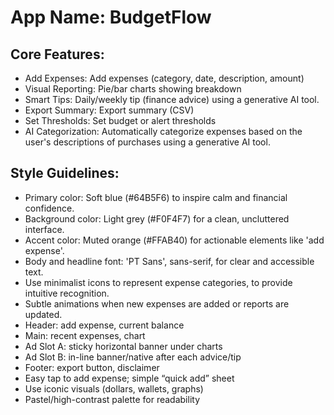 # **App Name**: BudgetFlow

## Core Features:

- Add Expenses: Add expenses (category, date, description, amount)
- Visual Reporting: Pie/bar charts showing breakdown
- Smart Tips: Daily/weekly tip (finance advice) using a generative AI tool.
- Export Summary: Export summary (CSV)
- Set Thresholds: Set budget or alert thresholds
- AI Categorization: Automatically categorize expenses based on the user's descriptions of purchases using a generative AI tool.

## Style Guidelines:

- Primary color: Soft blue (#64B5F6) to inspire calm and financial confidence.
- Background color: Light grey (#F0F4F7) for a clean, uncluttered interface.
- Accent color: Muted orange (#FFAB40) for actionable elements like 'add expense'.
- Body and headline font: 'PT Sans', sans-serif, for clear and accessible text.
- Use minimalist icons to represent expense categories, to provide intuitive recognition.
- Subtle animations when new expenses are added or reports are updated.
- Header: add expense, current balance
- Main: recent expenses, chart
- Ad Slot A: sticky horizontal banner under charts
- Ad Slot B: in-line banner/native after each advice/tip
- Footer: export button, disclaimer
- Easy tap to add expense; simple “quick add” sheet
- Use iconic visuals (dollars, wallets, graphs)
- Pastel/high-contrast palette for readability